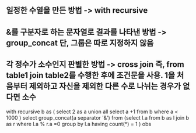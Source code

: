 ## 일정한 수열을 만든 방법 -> with recursive
## &를 구분자로 하는 문자열로 결과를 나타낸 방법 -> group_concat 단, 그룹은 따로 지정하지 않음
## 각 정수가 소수인지 판별한 방법 -> cross join 즉, from table1 join table2를 수행한 후에 조건문을 사용. 1을 처음부터 제외하고 자신을 제외한 다른 수로 나뉘는 경우가 없다면 소수


with recursive b as 
( select 2 as a
 union all 
 select a +1 from b
 where a < 1000
)
select group_concat(a separator '&')
from
(select l.a from b as l join b as r
where l.a % r.a =0
group by l.a
having count(*) = 1 ) obs
